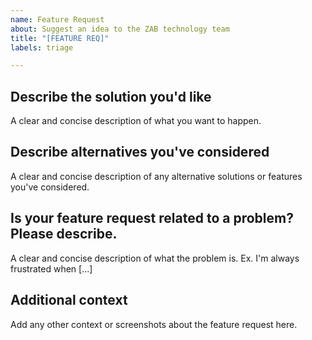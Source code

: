 ```yaml
---
name: Feature Request
about: Suggest an idea to the ZAB technology team
title: "[FEATURE REQ]"
labels: triage

---
```


## Describe the solution you'd like
A clear and concise description of what you want to happen.

## Describe alternatives you've considered
A clear and concise description of any alternative solutions or features you've considered.

## Is your feature request related to a problem? Please describe.
A clear and concise description of what the problem is. Ex. I'm always frustrated when [...]

## Additional context
Add any other context or screenshots about the feature request here.
